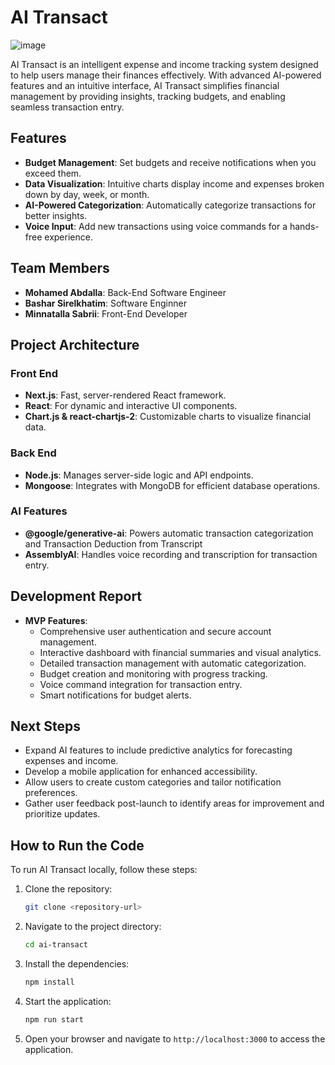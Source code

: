 # AI Transact
![image](https://github.com/user-attachments/assets/ee6df552-491f-4829-a399-029e4f600888)

AI Transact is an intelligent expense and income tracking system designed to help users manage their finances effectively. With advanced AI-powered features and an intuitive interface, AI Transact simplifies financial management by providing insights, tracking budgets, and enabling seamless transaction entry.

## Features
- **Budget Management**: Set budgets and receive notifications when you exceed them.
- **Data Visualization**: Intuitive charts display income and expenses broken down by day, week, or month.
- **AI-Powered Categorization**: Automatically categorize transactions for better insights.
- **Voice Input**: Add new transactions using voice commands for a hands-free experience.

## Team Members
- **Mohamed Abdalla**: Back-End Software Engineer 
- **Bashar Sirelkhatim**: Software Enginner
- **Minnatalla Sabrii**: Front-End Developer

## Project Architecture

### Front End
- **Next.js**: Fast, server-rendered React framework.
- **React**: For dynamic and interactive UI components.
- **Chart.js & react-chartjs-2**: Customizable charts to visualize financial data.

### Back End
- **Node.js**: Manages server-side logic and API endpoints.
- **Mongoose**: Integrates with MongoDB for efficient database operations.

### AI Features
- **@google/generative-ai**: Powers automatic transaction categorization and Transaction Deduction from Transcript
- **AssemblyAI**: Handles voice recording and transcription for transaction entry.

## Development Report
- **MVP Features**:
  - Comprehensive user authentication and secure account management.
  - Interactive dashboard with financial summaries and visual analytics.
  - Detailed transaction management with automatic categorization.
  - Budget creation and monitoring with progress tracking.
  - Voice command integration for transaction entry.
  - Smart notifications for budget alerts.

## Next Steps
- Expand AI features to include predictive analytics for forecasting expenses and income.
- Develop a mobile application for enhanced accessibility.
- Allow users to create custom categories and tailor notification preferences.
- Gather user feedback post-launch to identify areas for improvement and prioritize updates.
  
## How to Run the Code
To run AI Transact locally, follow these steps:

1. Clone the repository:
   ```bash
   git clone <repository-url>
   ```
2. Navigate to the project directory:
   ```bash
   cd ai-transact
   ```
3. Install the dependencies:
   ```bash
   npm install
   ```
4. Start the application:
   ```bash
   npm run start
   ```
5. Open your browser and navigate to `http://localhost:3000` to access the application.
